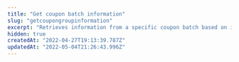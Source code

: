 ```yaml
---
title: "Get coupon batch information"
slug: "getcoupongroupinformation"
excerpt: "Retrieves information from a specific coupon batch based on its `groupingKey`."
hidden: true
createdAt: "2022-04-27T19:13:39.787Z"
updatedAt: "2022-05-04T21:26:43.996Z"
---
```

